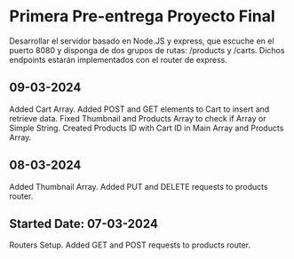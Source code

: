 # Primera Pre-entrega Proyecto Final

Desarrollar el servidor basado en Node.JS y express, que escuche en el puerto 8080 y disponga de dos grupos de rutas: /products y /carts. Dichos endpoints estarán implementados con el router de express.

## 09-03-2024

Added Cart Array.
Added POST and GET elements to Cart to insert and retrieve data.
Fixed Thumbnail and Products Array to check if Array or Simple String.
Created Products ID with Cart ID in Main Array and Products Array.

## 08-03-2024

Added Thumbnail Array.
Added PUT and DELETE requests to products router.

## Started Date: 07-03-2024

Routers Setup.
Added GET and POST requests to products router.